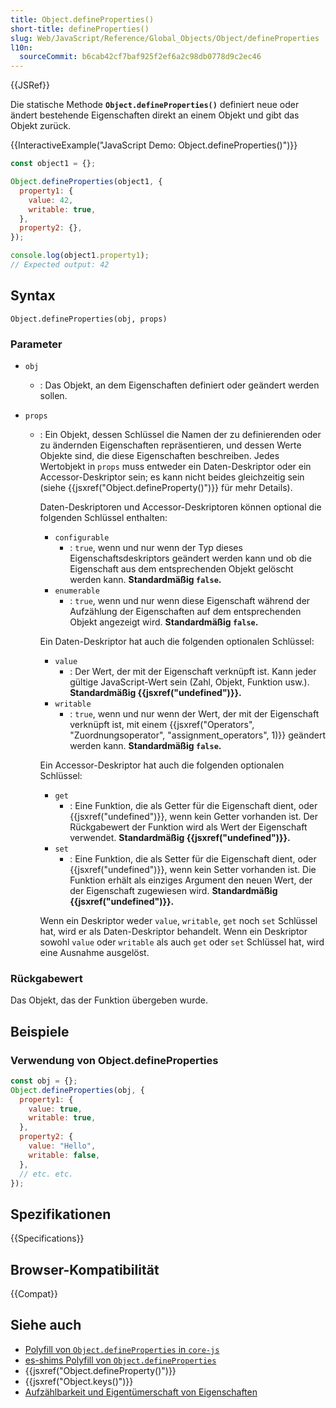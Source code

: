 ```yaml
---
title: Object.defineProperties()
short-title: defineProperties()
slug: Web/JavaScript/Reference/Global_Objects/Object/defineProperties
l10n:
  sourceCommit: b6cab42cf7baf925f2ef6a2c98db0778d9c2ec46
---
```


{{JSRef}}

Die statische Methode **`Object.defineProperties()`** definiert neue oder ändert bestehende Eigenschaften direkt an einem Objekt und gibt das Objekt zurück.

{{InteractiveExample("JavaScript Demo: Object.defineProperties()")}}

```js interactive-example
const object1 = {};

Object.defineProperties(object1, {
  property1: {
    value: 42,
    writable: true,
  },
  property2: {},
});

console.log(object1.property1);
// Expected output: 42
```

## Syntax

```js-nolint
Object.defineProperties(obj, props)
```

### Parameter

- `obj`
  - : Das Objekt, an dem Eigenschaften definiert oder geändert werden sollen.
- `props`

  - : Ein Objekt, dessen Schlüssel die Namen der zu definierenden oder zu ändernden Eigenschaften repräsentieren, und dessen Werte Objekte sind, die diese Eigenschaften beschreiben. Jedes Wertobjekt in `props` muss entweder ein Daten-Deskriptor oder ein Accessor-Deskriptor sein; es kann nicht beides gleichzeitig sein (siehe {{jsxref("Object.defineProperty()")}} für mehr Details).

    Daten-Deskriptoren und Accessor-Deskriptoren können optional die folgenden Schlüssel enthalten:

    - `configurable`
      - : `true`, wenn und nur wenn der Typ dieses Eigenschaftsdeskriptors geändert werden kann und ob die Eigenschaft aus dem entsprechenden Objekt gelöscht werden kann.
        **Standardmäßig `false`.**
    - `enumerable`
      - : `true`, wenn und nur wenn diese Eigenschaft während der Aufzählung der Eigenschaften auf dem entsprechenden Objekt angezeigt wird.
        **Standardmäßig `false`.**

    Ein Daten-Deskriptor hat auch die folgenden optionalen Schlüssel:

    - `value`
      - : Der Wert, der mit der Eigenschaft verknüpft ist. Kann jeder gültige JavaScript-Wert sein (Zahl, Objekt, Funktion usw.).
        **Standardmäßig {{jsxref("undefined")}}.**
    - `writable`
      - : `true`, wenn und nur wenn der Wert, der mit der Eigenschaft verknüpft ist, mit einem {{jsxref("Operators", "Zuordnungsoperator", "assignment_operators", 1)}} geändert werden kann.
        **Standardmäßig `false`.**

    Ein Accessor-Deskriptor hat auch die folgenden optionalen Schlüssel:

    - `get`
      - : Eine Funktion, die als Getter für die Eigenschaft dient, oder {{jsxref("undefined")}}, wenn kein Getter vorhanden ist. Der Rückgabewert der Funktion wird als Wert der Eigenschaft verwendet.
        **Standardmäßig {{jsxref("undefined")}}.**
    - `set`
      - : Eine Funktion, die als Setter für die Eigenschaft dient, oder {{jsxref("undefined")}}, wenn kein Setter vorhanden ist. Die Funktion erhält als einziges Argument den neuen Wert, der der Eigenschaft zugewiesen wird.
        **Standardmäßig {{jsxref("undefined")}}.**

    Wenn ein Deskriptor weder `value`, `writable`, `get` noch `set` Schlüssel hat, wird er als Daten-Deskriptor behandelt. Wenn ein Deskriptor sowohl `value` oder `writable` als auch `get` oder `set` Schlüssel hat, wird eine Ausnahme ausgelöst.

### Rückgabewert

Das Objekt, das der Funktion übergeben wurde.

## Beispiele

### Verwendung von Object.defineProperties

```js
const obj = {};
Object.defineProperties(obj, {
  property1: {
    value: true,
    writable: true,
  },
  property2: {
    value: "Hello",
    writable: false,
  },
  // etc. etc.
});
```

## Spezifikationen

{{Specifications}}

## Browser-Kompatibilität

{{Compat}}

## Siehe auch

- [Polyfill von `Object.defineProperties` in `core-js`](https://github.com/zloirock/core-js#ecmascript-object)
- [es-shims Polyfill von `Object.defineProperties`](https://www.npmjs.com/package/object.defineproperties)
- {{jsxref("Object.defineProperty()")}}
- {{jsxref("Object.keys()")}}
- [Aufzählbarkeit und Eigentümerschaft von Eigenschaften](/de/docs/Web/JavaScript/Guide/Enumerability_and_ownership_of_properties)
